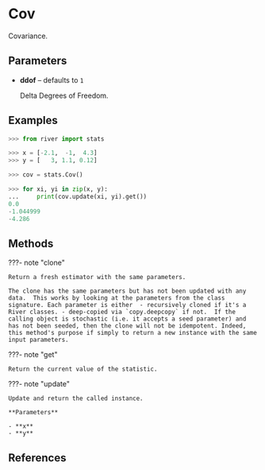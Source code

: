# Cov

Covariance.



## Parameters

- **ddof** – defaults to `1`

    Delta Degrees of Freedom.



## Examples

```python
>>> from river import stats

>>> x = [-2.1,  -1,  4.3]
>>> y = [   3, 1.1, 0.12]

>>> cov = stats.Cov()

>>> for xi, yi in zip(x, y):
...     print(cov.update(xi, yi).get())
0.0
-1.044999
-4.286
```

## Methods

???- note "clone"

    Return a fresh estimator with the same parameters.

    The clone has the same parameters but has not been updated with any data.  This works by looking at the parameters from the class signature. Each parameter is either  - recursively cloned if it's a River classes. - deep-copied via `copy.deepcopy` if not.  If the calling object is stochastic (i.e. it accepts a seed parameter) and has not been seeded, then the clone will not be idempotent. Indeed, this method's purpose if simply to return a new instance with the same input parameters.

    
???- note "get"

    Return the current value of the statistic.

    
???- note "update"

    Update and return the called instance.

    **Parameters**

    - **x**    
    - **y**    
    
## References

[^1]: [Wikipedia article on algorithms for calculating variance](https://www.wikiwand.com/en/Algorithms_for_calculating_variance#/Covariance)

